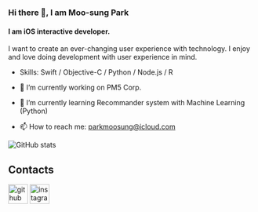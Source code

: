 ### Hi there 👋, I am Moo-sung Park
#### I am iOS interactive developer.

I want to create an ever-changing user experience with technology.  I enjoy and love doing development with user experience in mind.

- Skills: Swift / Objective-C / Python / Node.js / R

- 🔭 I’m currently working on PM5 Corp. 
- 🌱 I’m currently learning Recommander system with Machine Learning (Python) 
- 📫 How to reach me: parkmoosung@icloud.com 


![GitHub stats](https://github-readme-stats.vercel.app/api?username=EatDinner&show_icons=true)  


## Contacts
[<img src='https://cdn.jsdelivr.net/npm/simple-icons@3.0.1/icons/github.svg' alt='github' height='40'>](https://github.com/EatDinner)  [<img src='https://cdn.jsdelivr.net/npm/simple-icons@3.0.1/icons/instagram.svg' alt='instagram' height='40'>](https://www.instagram.com/name_plzz/)  
